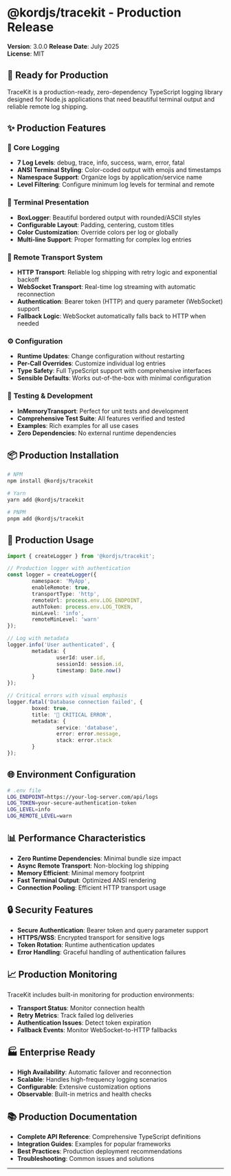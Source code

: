 # @kordjs/tracekit - Production Release

**Version**: 3.0.0
**Release Date**: July 2025  
**License**: MIT

## 🚀 Ready for Production

TraceKit is a production-ready, zero-dependency TypeScript logging library designed for Node.js applications that need beautiful terminal output and reliable remote log shipping.

## ✨ Production Features

### 🎯 **Core Logging**

- **7 Log Levels**: debug, trace, info, success, warn, error, fatal
- **ANSI Terminal Styling**: Color-coded output with emojis and timestamps
- **Namespace Support**: Organize logs by application/service name
- **Level Filtering**: Configure minimum log levels for terminal and remote

### 🎨 **Terminal Presentation**

- **BoxLogger**: Beautiful bordered output with rounded/ASCII styles
- **Configurable Layout**: Padding, centering, custom titles
- **Color Customization**: Override colors per log or globally
- **Multi-line Support**: Proper formatting for complex log entries

### 📡 **Remote Transport System**

- **HTTP Transport**: Reliable log shipping with retry logic and exponential backoff
- **WebSocket Transport**: Real-time log streaming with automatic reconnection
- **Authentication**: Bearer token (HTTP) and query parameter (WebSocket) support
- **Fallback Logic**: WebSocket automatically falls back to HTTP when needed

### ⚙️ **Configuration**

- **Runtime Updates**: Change configuration without restarting
- **Per-Call Overrides**: Customize individual log entries
- **Type Safety**: Full TypeScript support with comprehensive interfaces
- **Sensible Defaults**: Works out-of-the-box with minimal configuration

### 🧪 **Testing & Development**

- **InMemoryTransport**: Perfect for unit tests and development
- **Comprehensive Test Suite**: All features verified and tested
- **Examples**: Rich examples for all use cases
- **Zero Dependencies**: No external runtime dependencies

## 📦 **Production Installation**

```bash
# NPM
npm install @kordjs/tracekit

# Yarn
yarn add @kordjs/tracekit

# PNPM
pnpm add @kordjs/tracekit
```

## 🔧 **Production Usage**

```typescript
import { createLogger } from '@kordjs/tracekit';

// Production logger with authentication
const logger = createLogger({
        namespace: 'MyApp',
        enableRemote: true,
        transportType: 'http',
        remoteUrl: process.env.LOG_ENDPOINT,
        authToken: process.env.LOG_TOKEN,
        minLevel: 'info',
        remoteMinLevel: 'warn'
});

// Log with metadata
logger.info('User authenticated', {
        metadata: {
                userId: user.id,
                sessionId: session.id,
                timestamp: Date.now()
        }
});

// Critical errors with visual emphasis
logger.fatal('Database connection failed', {
        boxed: true,
        title: '🚨 CRITICAL ERROR',
        metadata: {
                service: 'database',
                error: error.message,
                stack: error.stack
        }
});
```

## 🌐 **Environment Configuration**

```bash
# .env file
LOG_ENDPOINT=https://your-log-server.com/api/logs
LOG_TOKEN=your-secure-authentication-token
LOG_LEVEL=info
LOG_REMOTE_LEVEL=warn
```

## 📊 **Performance Characteristics**

- **Zero Runtime Dependencies**: Minimal bundle size impact
- **Async Remote Transport**: Non-blocking log shipping
- **Memory Efficient**: Minimal memory footprint
- **Fast Terminal Output**: Optimized ANSI rendering
- **Connection Pooling**: Efficient HTTP transport usage

## 🔒 **Security Features**

- **Secure Authentication**: Bearer token and query parameter support
- **HTTPS/WSS**: Encrypted transport for sensitive logs
- **Token Rotation**: Runtime authentication updates
- **Error Handling**: Graceful handling of authentication failures

## 📈 **Production Monitoring**

TraceKit includes built-in monitoring for production environments:

- **Transport Status**: Monitor connection health
- **Retry Metrics**: Track failed log deliveries
- **Authentication Issues**: Detect token expiration
- **Fallback Events**: Monitor WebSocket-to-HTTP fallbacks

## 🏭 **Enterprise Ready**

- **High Availability**: Automatic failover and reconnection
- **Scalable**: Handles high-frequency logging scenarios
- **Configurable**: Extensive customization options
- **Observable**: Built-in metrics and health checks

## 📚 **Production Documentation**

- **Complete API Reference**: Comprehensive TypeScript definitions
- **Integration Guides**: Examples for popular frameworks
- **Best Practices**: Production deployment recommendations
- **Troubleshooting**: Common issues and solutions

---
